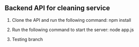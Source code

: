 ## Backend API for cleaning service

1. Clone the API and run the following command:
   npm install

2. Run the following command to start the server:
   node app.js

3) Testing branch
